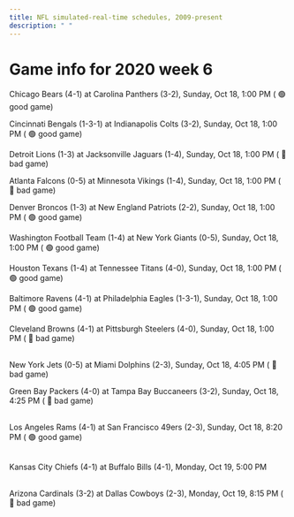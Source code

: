 ```yaml
---
title: NFL simulated-real-time schedules, 2009-present
description: " "
---
```


# Game info for 2020 week 6

Chicago Bears (4-1) at Carolina Panthers (3-2), Sunday, Oct 18, 1:00 PM (	:green_circle: good game)

Cincinnati Bengals (1-3-1) at Indianapolis Colts (3-2), Sunday, Oct 18, 1:00 PM (	:green_circle: good game)

Detroit Lions (1-3) at Jacksonville Jaguars (1-4), Sunday, Oct 18, 1:00 PM (	:red_circle: bad game)

Atlanta Falcons (0-5) at Minnesota Vikings (1-4), Sunday, Oct 18, 1:00 PM (	:red_circle: bad game)

Denver Broncos (1-3) at New England Patriots (2-2), Sunday, Oct 18, 1:00 PM (	:green_circle: good game)

Washington Football Team (1-4) at New York Giants (0-5), Sunday, Oct 18, 1:00 PM (	:green_circle: good game)

Houston Texans (1-4) at Tennessee Titans (4-0), Sunday, Oct 18, 1:00 PM (	:green_circle: good game)

Baltimore Ravens (4-1) at Philadelphia Eagles (1-3-1), Sunday, Oct 18, 1:00 PM (	:green_circle: good game)

Cleveland Browns (4-1) at Pittsburgh Steelers (4-0), Sunday, Oct 18, 1:00 PM (	:red_circle: bad game)

<br/>New York Jets (0-5) at Miami Dolphins (2-3), Sunday, Oct 18, 4:05 PM (	:red_circle: bad game)

Green Bay Packers (4-0) at Tampa Bay Buccaneers (3-2), Sunday, Oct 18, 4:25 PM (	:red_circle: bad game)

<br/>Los Angeles Rams (4-1) at San Francisco 49ers (2-3), Sunday, Oct 18, 8:20 PM (	:green_circle: good game)

<br/>Kansas City Chiefs (4-1) at Buffalo Bills (4-1), Monday, Oct 19, 5:00 PM

<br/>Arizona Cardinals (3-2) at Dallas Cowboys (2-3), Monday, Oct 19, 8:15 PM (	:red_circle: bad game)

